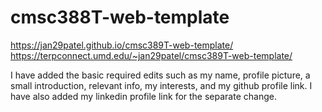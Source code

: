 # cmsc388T-web-template
https://jan29patel.github.io/cmsc389T-web-template/
https://terpconnect.umd.edu/~jan29patel/cmsc389T-web-template/

I have added the basic required edits such as my name, profile picture, a small introduction, relevant info, my interests, and my github profile link. I have also added my linkedin profile link for the separate change.
